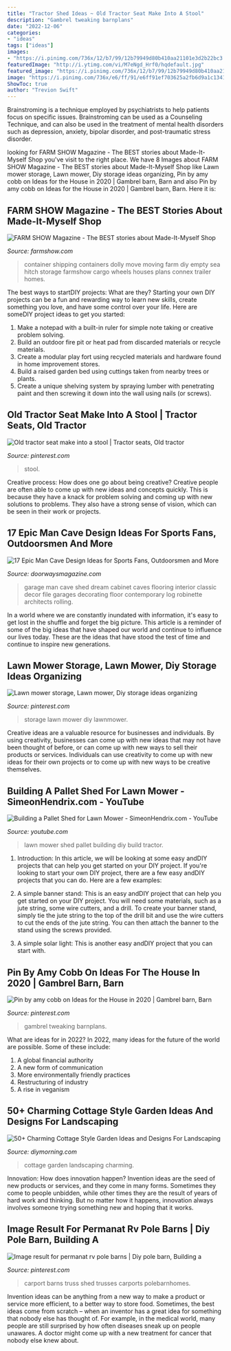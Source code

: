 ```yaml
---
title: "Tractor Shed Ideas ~ Old Tractor Seat Make Into A Stool"
description: "Gambrel tweaking barnplans"
date: "2022-12-06"
categories:
- "ideas"
tags: ["ideas"]
images:
- "https://i.pinimg.com/736x/12/b7/99/12b79949d80b410aa21101e3d2b22bc3.jpg"
featuredImage: "http://i.ytimg.com/vi/M7eNgd_Hrf0/hqdefault.jpg"
featured_image: "https://i.pinimg.com/736x/12/b7/99/12b79949d80b410aa21101e3d2b22bc3.jpg"
image: "https://i.pinimg.com/736x/e6/ff/91/e6ff91ef703625a2fb6d9a1c1341f4e9--lawnmower-storage.jpg"
ShowToc: true
author: "Trevion Swift"
---
```



Brainstroming is a technique employed by psychiatrists to help patients focus on specific issues. Brainstroming can be used as a Counseling Technique, and can also be used in the treatment of mental health disorders such as depression, anxiety, bipolar disorder, and post-traumatic stress disorder.

	

		
looking for FARM SHOW Magazine - The BEST stories about Made-It-Myself Shop you've visit to the right place. We have 8 Images about FARM SHOW Magazine - The BEST stories about Made-It-Myself Shop like Lawn mower storage, Lawn mower, Diy storage ideas organizing, Pin by amy cobb on Ideas for the House in 2020 | Gambrel barn, Barn and also Pin by amy cobb on Ideas for the House in 2020 | Gambrel barn, Barn. Here it is:
		
    
## FARM SHOW Magazine - The BEST Stories About Made-It-Myself Shop

<img loading=lazy src="https://www.farmshow.com/images/articles/38/2/30877_l.jpg" onerror="this.onerror=null;this.src='https://tse3.mm.bing.net/th?id=OIP.ILTimCwlzAQaP4qTHr8EYAHaFj&amp;pid=15.1';" alt="FARM SHOW Magazine - The BEST stories about Made-It-Myself Shop">

_Source: farmshow.com_

>container shipping containers dolly move moving farm diy empty sea hitch storage farmshow cargo wheels houses plans connex trailer homes. 

	

The best ways to startDIY projects: What are they?
Starting your own DIY projects can be a fun and rewarding way to learn new skills, create something you love, and have some control over your life. Here are someDIY project ideas to get you started: 
1. Make a notepad with a built-in ruler for simple note taking or creative problem solving.
2. Build an outdoor fire pit or heat pad from discarded materials or recycle materials. 
3. Create a modular play fort using recycled materials and hardware found in home improvement stores. 
4. Build a raised garden bed using cuttings taken from nearby trees or plants. 
5. Create a unique shelving system by spraying lumber with penetrating paint and then screwing it down into the wall using nails (or screws).

    
## Old Tractor Seat Make Into A Stool | Tractor Seats, Old Tractor

<img loading=lazy src="https://i.pinimg.com/736x/d0/33/37/d0333740dc864b09a23bf22ab2279485--tractor-seats-old-tractors.jpg" onerror="this.onerror=null;this.src='https://tse4.mm.bing.net/th?id=OIP.0m5DAfL6gp6bSgSQ5qmU8QHaJ6&amp;pid=15.1';" alt="Old tractor seat make into a stool | Tractor seats, Old tractor">

_Source: pinterest.com_

>stool. 

	

Creative process: How does one go about being creative?
Creative people are often able to come up with new ideas and concepts quickly. This is because they have a knack for problem solving and coming up with new solutions to problems. They also have a strong sense of vision, which can be seen in their work or projects.

    
## 17 Epic Man Cave Design Ideas For Sports Fans, Outdoorsmen And More

<img loading=lazy src="https://www.doorwaysmagazine.com/wp-content/uploads/classic_car_man_cave.jpg" onerror="this.onerror=null;this.src='https://tse4.mm.bing.net/th?id=OIP.inNooXkGP5XI8zRuYmFx0AHaFM&amp;pid=15.1';" alt="17 Epic Man Cave Design Ideas for Sports Fans, Outdoorsmen and More">

_Source: doorwaysmagazine.com_

>garage man cave shed dream cabinet caves flooring interior classic decor file garages decorating floor contemporary log robinette architects rolling. 

	

In a world where we are constantly inundated with information, it's easy to get lost in the shuffle and forget the big picture. This article is a reminder of some of the big ideas that have shaped our world and continue to influence our lives today. These are the ideas that have stood the test of time and continue to inspire new generations.

    
## Lawn Mower Storage, Lawn Mower, Diy Storage Ideas Organizing

<img loading=lazy src="https://i.pinimg.com/736x/e6/ff/91/e6ff91ef703625a2fb6d9a1c1341f4e9--lawnmower-storage.jpg" onerror="this.onerror=null;this.src='https://tse3.mm.bing.net/th?id=OIP.pCaBlBQlkOV-1I15-jYu-gHaFj&amp;pid=15.1';" alt="Lawn mower storage, Lawn mower, Diy storage ideas organizing">

_Source: pinterest.com_

>storage lawn mower diy lawnmower. 

	

Creative ideas are a valuable resource for businesses and individuals. By using creativity, businesses can come up with new ideas that may not have been thought of before, or can come up with new ways to sell their products or services. Individuals can use creativity to come up with new ideas for their own projects or to come up with new ways to be creative themselves.

    
## Building A Pallet Shed For Lawn Mower - SimeonHendrix.com - YouTube

<img loading=lazy src="http://i.ytimg.com/vi/M7eNgd_Hrf0/hqdefault.jpg" onerror="this.onerror=null;this.src='https://tse2.mm.bing.net/th?id=OIP.88W90pGlgh3yrYO2lpqsNgHaFj&amp;pid=15.1';" alt="Building a Pallet Shed for Lawn Mower - SimeonHendrix.com - YouTube">

_Source: youtube.com_

>lawn mower shed pallet building diy build tractor. 

	

1) Introduction: In this article, we will be looking at some easy andDIY projects that can help you get started on your DIY project.
If you're looking to start your own DIY project, there are a few easy andDIY projects that you can do. Here are a few examples:
1) A simple banner stand: This is an easy andDIY project that can help you get started on your DIY project. You will need some materials, such as a jute string, some wire cutters, and a drill. To create your banner stand, simply tie the jute string to the top of the drill bit and use the wire cutters to cut the ends of the jute string. You can then attach the banner to the stand using the screws provided.

2) A simple solar light: This is another easy andDIY project that you can start with.

    
## Pin By Amy Cobb On Ideas For The House In 2020 | Gambrel Barn, Barn

<img loading=lazy src="https://i.pinimg.com/originals/6c/f3/a2/6cf3a2a852c1a358ac620a074d378d46.jpg" onerror="this.onerror=null;this.src='https://tse2.mm.bing.net/th?id=OIP.9hvVlSChBYNxee_vbowLzgHaFo&amp;pid=15.1';" alt="Pin by amy cobb on Ideas for the House in 2020 | Gambrel barn, Barn">

_Source: pinterest.com_

>gambrel tweaking barnplans. 

	

What are ideas for in 2022?
In 2022, many ideas for the future of the world are possible. Some of these include: 
1. A global financial authority 
2. A new form of communication 
3. More environmentally friendly practices 
4. Restructuring of industry 
5. A rise in veganism 

    
## 50+ Charming Cottage Style Garden Ideas And Designs For Landscaping

<img loading=lazy src="https://diymorning.com/wp-content/uploads/2020/05/10-cottage-style-garden-ideas.jpg" onerror="this.onerror=null;this.src='https://tse2.mm.bing.net/th?id=OIP.FfHndHGIGKFRws_8gzsURwHaJ4&amp;pid=15.1';" alt="50+ Charming Cottage Style Garden Ideas and Designs For Landscaping">

_Source: diymorning.com_

>cottage garden landscaping charming. 

	

Innovation: How does innovation happen?
Invention ideas are the seed of new products or services, and they come in many forms. Sometimes they come to people unbidden, while other times they are the result of years of hard work and thinking. But no matter how it happens, innovation always involves someone trying something new and hoping that it works.

    
## Image Result For Permanat Rv Pole Barns | Diy Pole Barn, Building A

<img loading=lazy src="https://i.pinimg.com/736x/12/b7/99/12b79949d80b410aa21101e3d2b22bc3.jpg" onerror="this.onerror=null;this.src='https://tse4.mm.bing.net/th?id=OIP.KdmZPM1tlOMPmXK99CPRdgHaFj&amp;pid=15.1';" alt="Image result for permanat rv pole barns | Diy pole barn, Building a">

_Source: pinterest.com_

>carport barns truss shed trusses carports polebarnhomes. 

	

Invention ideas can be anything from a new way to make a product or service more efficient, to a better way to store food. Sometimes, the best ideas come from scratch – when an inventor has a great idea for something that nobody else has thought of. For example, in the medical world, many people are still surprised by how often diseases sneak up on people unawares. A doctor might come up with a new treatment for cancer that nobody else knew about.

